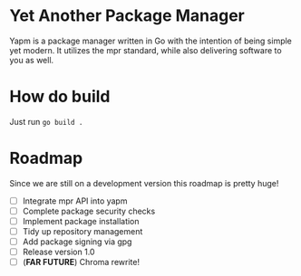 # Yet Another Package Manager

Yapm is a package manager written in Go with the
intention of being simple yet modern. It utilizes 
the mpr standard, while also delivering software 
to you as well.

# How do build

Just run ``go build .``

# Roadmap

Since we are still on a development version this
roadmap is pretty huge!

- [ ] Integrate mpr API into yapm
- [ ] Complete package security checks
- [ ] Implement package installation
- [ ] Tidy up repository management
- [ ] Add package signing via gpg
- [ ] Release version 1.0
- [ ] (**FAR FUTURE**) Chroma rewrite!